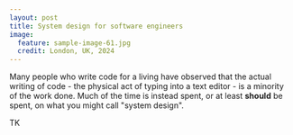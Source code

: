 ```yaml
---
layout: post
title: System design for software engineers
image:
  feature: sample-image-61.jpg
  credit: London, UK, 2024
---
```


Many people who write code for a living have observed that the actual writing of code - the physical act of typing into a text editor - is a minority of the work done. Much of the time is instead spent, or at least **should** be spent, on what you might call "system design". 

TK